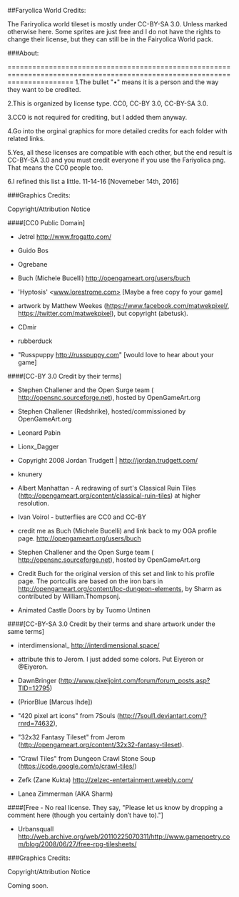 ##Faryolica World Credits:

The Fariryolica world tileset is mostly under CC-BY-SA 3.0. Unless marked otherwise here. Some sprites are just free and I do not have the rights to change their license, but they can still be in the Fairyolica World pack.

###About:

============================================================================================================================
1.The bullet "•" means it is a person and the way they want to be credited.

2.This is organized by license type. CC0, CC-BY 3.0, CC-BY-SA 3.0.

3.CC0 is not required for crediting, but I added them anyway.

4.Go into the orginal graphics for more detailed credits for each folder with related links.

5.Yes, all these licenses are compatible with each other, but the end result is CC-BY-SA 3.0 and you must credit everyone if you use the Fariyolica png. That means the CC0 people too.

6.I refined this list a little. 11-14-16 [Novemeber 14th, 2016]

###Graphics Credits:

Copyright/Attribution Notice

####[CC0 Public Domain]

- Jetrel <http://www.frogatto.com/>

- Guido Bos

- Ogrebane

- Buch (Michele Bucelli) <http://opengameart.org/users/buch>

- 'Hyptosis' <www.lorestrome.com> [Maybe a free copy fo your game]

- artwork by Matthew Weekes (https://www.facebook.com/matwekpixel/, https://twitter.com/matwekpixel), but copyright (abetusk).

- CDmir

- rubberduck

- "Russpuppy http://russpuppy.com" [would love to hear about your game]


####[CC-BY 3.0 Credit by their terms]

- Stephen Challener and the Open Surge team ( http://opensnc.sourceforge.net), hosted by OpenGameArt.org

- Stephen Challener (Redshrike), hosted/commissioned by OpenGameArt.org

- Leonard Pabin

- Lionx_Dagger

- Copyright 2008 Jordan Trudgett | http://jordan.trudgett.com/

- knunery

- Albert Manhattan - A redrawing of surt's Classical Ruin Tiles (http://opengameart.org/content/classical-ruin-tiles) at higher resolution.

- Ivan Voirol - butterflies are CC0 and CC-BY

- credit me as Buch (Michele Bucelli) and link back to my OGA profile page. <http://opengameart.org/users/buch>

- Stephen Challener and the Open Surge team ( http://opensnc.sourceforge.net), hosted by OpenGameArt.org

- Credit Buch for the original version of this set and link to his profile page. The portcullis are based on the iron bars in http://opengameart.org/content/lpc-dungeon-elements, by Sharm as contributed by William.Thompsonj.

- Animated Castle Doors by by Tuomo Untinen


####[CC-BY-SA 3.0 Credit by their terms and share artwork under the same terms]

- interdimensional_ <http://interdimensional.space/>

- attribute this to Jerom. I just added some colors. Put Eiyeron or @Eiyeron.

- DawnBringer (http://www.pixeljoint.com/forum/forum_posts.asp?TID=12795)

- (PriorBlue [Marcus Ihde])

- "420 pixel art icons" from 7Souls (http://7soul1.deviantart.com/?rnrd=74632),

- "32x32 Fantasy Tileset" from Jerom (http://opengameart.org/content/32x32-fantasy-tileset).

- "Crawl Tiles" from Dungeon Crawl Stone Soup (https://code.google.com/p/crawl-tiles/)

- Zefk (Zane Kukta) <http://zelzec-entertainment.weebly.com/>

- Lanea Zimmerman (AKA Sharm)

####[Free - No real license. They say, "Please let us know by dropping a comment here (though you certainly don’t have to)."]

- Urbansquall <http://web.archive.org/web/20110225070311/http://www.gamepoetry.com/blog/2008/06/27/free-rpg-tilesheets/>

###Graphics Credits:

Copyright/Attribution Notice

Coming soon.
